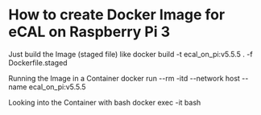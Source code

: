 # How to create Docker Image for eCAL on Raspberry Pi 3

Just build the Image (staged file) like
docker build -t ecal_on_pi:v5.5.5 . -f Dockerfile.staged

Running the Image in a Container
docker run --rm -itd --network host --name <Containername> ecal_on_pi:v5.5.5 
  
Looking into the Container with bash
docker exec -it <Containername> bash
